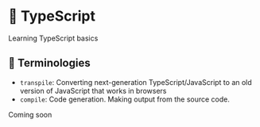 # 🦌&nbsp;TypeScript

Learning TypeScript basics
 
## 🙂&nbsp;Terminologies
- `transpile`: Converting next-generation TypeScript/JavaScript to an old version of JavaScript that works in browsers
- `compile`: Code generation. Making output from the source code.

Coming soon
